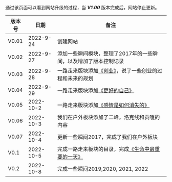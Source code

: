通过该页面可以看到网站升级的过程，当 ***V1.00*** 版本完成后，网站停止更新。 

|版本号|日期|备注|
|------|----|----|
|V0.01|2022-9-24|创建网站|
|V0.02|2022-9-27|添加一些瞬间模块，整理了2017年的一些瞬间，以及增加了版本控制记录|
|V0.03|2022-9-28|一路走来版块添加[《创业》](https://looveeloveqingyang.cc/创业/)，说了一些创业的过程和未来的规划|
|V0.04|2022-9-29|一路走来版块添加[《更好的自己》](https://looveeloveqingyang.cc/更好的自己/)|
|V0.05|2022-10-2|一路走来版块添加[《感情是如何消失的》](https://looveeloveqingyang.cc/感情是如何消失的/)|
|V0.06|2022-10-3|我们在户外板块添加了二峰，洛克线和贡嘎的内容|
|V0.07|2022-10-4|更新一些瞬间2017，完成了我们在户外板块|
|V0.1|2022-10-5|完成一路走来板块的目录，完成[《生命中最重要的一天》](https://looveeloveqingyang.cc/生命中最重要的一天/)
|V0.2|2022-10-8|完成一些瞬间2019,2020, 2021, 2022|